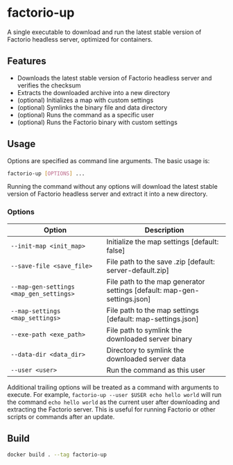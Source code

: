 # factorio-up

A single executable to download and run the latest stable version of Factorio headless server, optimized for containers.

## Features

- Downloads the latest stable version of Factorio headless server and verifies the checksum
- Extracts the downloaded archive into a new directory
- (optional) Initializes a map with custom settings
- (optional) Symlinks the binary file and data directory
- (optional) Runs the command as a specific user
- (optional) Runs the Factorio binary with custom settings

## Usage

Options are specified as command line arguments. The basic usage is:

```sh
factorio-up [OPTIONS] ...
```

Running the command without any options will download the latest stable version of Factorio headless server and extract it into a new directory.

### Options

| Option | Description |
| ------ | ----------- |
| `--init-map <init_map>` | Initialize the map settings [default: false] |
| `--save-file <save_file>` | File path to the save .zip [default: server-default.zip] |
| `--map-gen-settings <map_gen_settings>` | File path to the map generator settings [default: map-gen-settings.json] |
| `--map-settings <map_settings>` | File path to the map settings [default: map-settings.json] |
| `--exe-path <exe_path>` | File path to symlink the downloaded server binary |
| `--data-dir <data_dir>` | Directory to symlink the downloaded server data |
| `--user <user>` | Run the command as this user |

Additional trailing options will be treated as a command with arguments to execute. For example, `factorio-up --user $USER echo hello world` will run the command `echo hello world` as the current user after downloading and extracting the Factorio server. This is useful for running Factorio or other scripts or commands after an update.

## Build

```sh
docker build . --tag factorio-up
```
